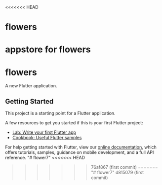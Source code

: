 <<<<<<< HEAD
# flowers
appstore for flowers
=======

# flowers

A new Flutter application.

## Getting Started

This project is a starting point for a Flutter application.

A few resources to get you started if this is your first Flutter project:

- [Lab: Write your first Flutter app](https://flutter.dev/docs/get-started/codelab)
- [Cookbook: Useful Flutter samples](https://flutter.dev/docs/cookbook)

For help getting started with Flutter, view our
[online documentation](https://flutter.dev/docs), which offers tutorials,
samples, guidance on mobile development, and a full API reference.
"# flower7" 
<<<<<<< HEAD
>>>>>>> 76af867 (first commit)
=======
"# flower7" 
>>>>>>> d815079 (first commit)
